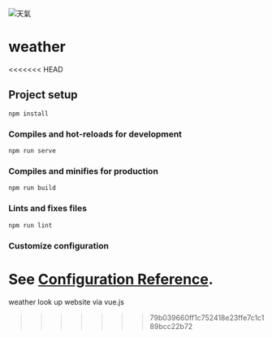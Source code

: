 ![天氣](https://user-images.githubusercontent.com/49478754/116003495-c5aca880-a630-11eb-8a8f-fc73ae757e61.jpg)

# weather
<<<<<<< HEAD

## Project setup
```
npm install
```

### Compiles and hot-reloads for development
```
npm run serve
```

### Compiles and minifies for production
```
npm run build
```

### Lints and fixes files
```
npm run lint
```

### Customize configuration
See [Configuration Reference](https://cli.vuejs.org/config/).
=======
weather look up website via vue.js
>>>>>>> 79b039660ff1c752418e23ffe7c1c189bcc22b72
